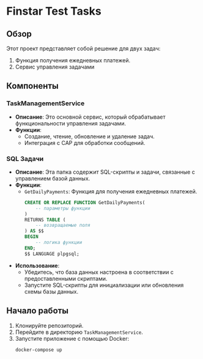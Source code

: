 # Finstar Test Tasks

## Обзор
Этот проект представляет собой решение для двух задач:
1. Функция получения ежедневных платежей.
2. Сервис управления задачами

## Компоненты

### TaskManagementService
- **Описание**: Это основной сервис, который обрабатывает функциональности управления задачами.
- **Функции**:
  - Создание, чтение, обновление и удаление задач.
  - Интеграция с CAP для обработки сообщений.

### SQL Задачи
- **Описание**: Эта папка содержит SQL-скрипты и задачи, связанные с управлением базой данных.
- **Функции**:
  - `GetDailyPayments`: Функция для получения ежедневных платежей.
    ```sql
    CREATE OR REPLACE FUNCTION GetDailyPayments(
        -- параметры функции
    )
    RETURNS TABLE (
        -- возвращаемые поля
    ) AS $$
    BEGIN
        -- логика функции
    END;
    $$ LANGUAGE plpgsql;
    ```
- **Использование**:
  - Убедитесь, что база данных настроена в соответствии с предоставленными скриптами.
  - Запустите SQL-скрипты для инициализации или обновления схемы базы данных.

## Начало работы
1. Клонируйте репозиторий.
2. Перейдите в директорию `TaskManagementService`.
3. Запустите приложение с помощью Docker:
   ```bash
   docker-compose up
   ```